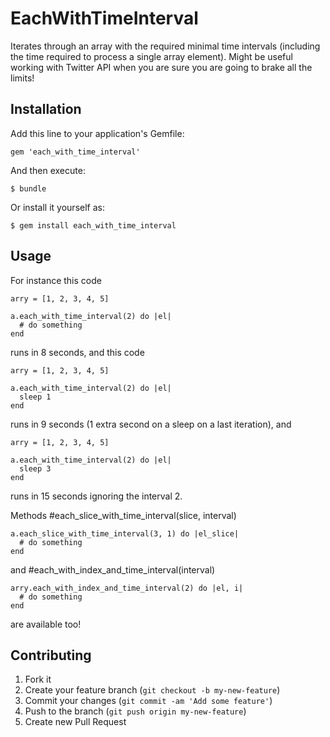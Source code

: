 # EachWithTimeInterval

Iterates through an array with the required minimal time intervals (including the time required to process a single array element). Might be useful working with Twitter API when you are sure you are going to brake all the limits!

## Installation

Add this line to your application's Gemfile:

    gem 'each_with_time_interval'

And then execute:

    $ bundle

Or install it yourself as:

    $ gem install each_with_time_interval

## Usage

For instance this code

    arry = [1, 2, 3, 4, 5]

    a.each_with_time_interval(2) do |el|
      # do something
    end

runs in 8 seconds, and this code

    arry = [1, 2, 3, 4, 5]

    a.each_with_time_interval(2) do |el|
      sleep 1
    end

runs in 9 seconds (1 extra second on a sleep on a last iteration), and

    arry = [1, 2, 3, 4, 5]

    a.each_with_time_interval(2) do |el|
      sleep 3
    end

runs in 15 seconds ignoring the interval 2.

Methods #each_slice_with_time_interval(slice, interval)

    a.each_slice_with_time_interval(3, 1) do |el_slice|
      # do something
    end

and #each_with_index_and_time_interval(interval)

    arry.each_with_index_and_time_interval(2) do |el, i|
      # do something
    end

are available too!

## Contributing

1. Fork it
2. Create your feature branch (`git checkout -b my-new-feature`)
3. Commit your changes (`git commit -am 'Add some feature'`)
4. Push to the branch (`git push origin my-new-feature`)
5. Create new Pull Request
